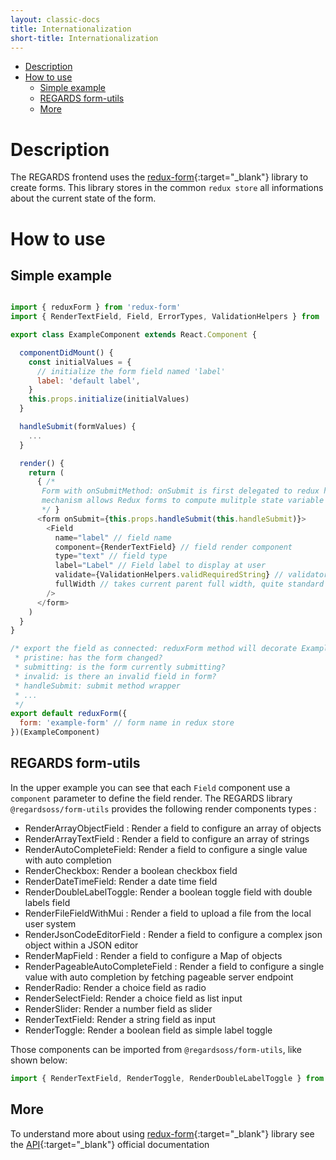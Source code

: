 ```yaml
---
layout: classic-docs
title: Internationalization
short-title: Internationalization
---
```


<!-- START doctoc generated TOC please keep comment here to allow auto update -->
<!-- DON'T EDIT THIS SECTION, INSTEAD RE-RUN doctoc TO UPDATE -->


- [Description](#description)
- [How to use](#how-to-use)
  - [Simple example](#simple-example)
  - [REGARDS form-utils](#regards-form-utils)
  - [More](#more)

<!-- END doctoc generated TOC please keep comment here to allow auto update -->

# Description

The REGARDS frontend uses the [redux-form](https://redux-form.com/6.8.0/){:target="_blank"} library to create forms.
This library stores in the common `redux store` all informations about the current state of the form.

# How to use

## Simple example

```javascript

import { reduxForm } from 'redux-form'
import { RenderTextField, Field, ErrorTypes, ValidationHelpers } from '@regardsoss/form-utils'

export class ExampleComponent extends React.Component {

  componentDidMount() {
    const initialValues = {
      // initialize the form field named 'label'
      label: 'default label',
    }
    this.props.initialize(initialValues)
  }

  handleSubmit(formValues) {
    ...
  }

  render() {
    return (
      { /* 
       Form with onSubmitMethod: onSubmit is first delegated to redux handleSubmit method that calls this.handleSubmit after. That
       mechanism allows Redux forms to compute mulitple state variable (pristine, invalid, submitting...)
       */ }
      <form onSubmit={this.props.handleSubmit(this.handleSubmit)}> 
        <Field
          name="label" // field name
          component={RenderTextField} // field render component
          type="text" // field type
          label="Label" // Field label to display at user
          validate={ValidationHelpers.validRequiredString} // validator: computes if the field value is valid
          fullWidth // takes current parent full width, quite standard in REGARDS frontend
        />
      </form>
    )
  }
}

/* export the field as connected: reduxForm method will decorate ExampleComponent to add many properties like:
 * pristine: has the form changed?
 * submitting: is the form currently submitting?
 * invalid: is there an invalid field in form?
 * handleSubmit: submit method wrapper
 * ...
 */ 
export default reduxForm({
  form: 'example-form' // form name in redux store
})(ExampleComponent)

```

## REGARDS form-utils

In the upper example you can see that each `Field` component use a `component` parameter to define the field render. The REGARDS
library  `@regardsoss/form-utils` provides the following render components types :

- RenderArrayObjectField : Render a field to configure an array of objects
- RenderArrayTextField : Render a field to configure an array of strings
- RenderAutoCompleteField: Render a field to configure a single value with auto completion
- RenderCheckbox: Render a boolean checkbox field
- RenderDateTimeField: Render a date time field
- RenderDoubleLabelToggle: Render a boolean toggle field with double labels field
- RenderFileFieldWithMui : Render a field to upload a file from the local user system
- RenderJsonCodeEditorField : Render a  field to configure a complex json object within a JSON editor
- RenderMapField : Render a field to configure a Map of objects
- RenderPageableAutoCompleteField : Render a field to configure a single value with auto completion by fetching pageable server endpoint
- RenderRadio: Render a choice field as radio
- RenderSelectField: Render a choice field as list input
- RenderSlider: Render a number field as slider
- RenderTextField: Render a string field as input
- RenderToggle: Render a boolean field as simple label toggle


Those components can be imported from `@regardsoss/form-utils`, like shown below: 

```javascript
import { RenderTextField, RenderToggle, RenderDoubleLabelToggle } from `@regardsoss/form-utils`
```

## More

To understand more about using [redux-form](https://redux-form.com/6.8.0/){:target="_blank"} library see the [API](https://redux-form.com/6.8.0/docs/api/){:target="_blank"} official documentation 
